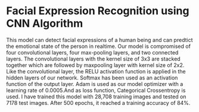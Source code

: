 # Facial Expression Recognition using CNN Algorithm

This model can detect facial expressions of a human being and can predtict the emotional state of the person in realtime. Our model is compromised of four convolutional layers, 
four max-pooling layers, and two connected layers. The convolutional layers with the kernel size of 3x3 are stacked together which are followed by maxpooling layer with kernel
size of 2x2. Like the convolutional layer, the RELU activation function is applied in the hidden layers of our network. Softmax has been used as an activation function of the 
output layer. Adam is used as our model optimizer with a learning rate of 0.0005.And as loss function, Categorical Crossentropy is used. I have trained this model with 28,708 
training images and tested on 7178 test images. After 500 epochs, it reached a training accuracy of 84%.
